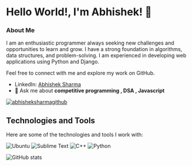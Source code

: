 # Hello World!, I'm Abhishek! 👋

### About Me



I am an enthusiastic programmer always seeking new challenges and opportunities to learn and grow. I have a strong foundation in algorithms, data structures, and problem-solving. I am experienced in developing web applications using Python and Django.

Feel free to connect with me and explore my work on GitHub. 
- LinkedIn: [Abhishek Sharma](https://www.linkedin.com/in/abhishek-sharma-439a20144)
- 💬 Ask me about **competitive programming , DSA , Javascript**
<p align="left"> <a href="https://github.com/ryo-ma/github-profile-trophy"><img src="https://github-profile-trophy.vercel.app/?username=abhishekSharmaGithub" alt="abhisheksharmagithub" /></a> </p>



## Technologies and Tools


Here are some of the technologies and tools I work with:

<img src="https://img.shields.io/badge/Ubuntu-E95420?style=for-the-badge&logo=ubuntu&logoColor=white" alt="Ubuntu" />  <img src="https://img.shields.io/badge/Sublime%20Text-%23575757.svg?&style=for-the-badge&logo=sublime-text&logoColor=important" alt="Sublime Text" />  <img src="https://img.shields.io/badge/C++-%2300599C.svg?style=for-the-badge&logo=c%2B%2B&logoColor=white" alt="C++" />  <img src="https://img.shields.io/badge/Python-%233776AB.svg?style=for-the-badge&logo=python&logoColor=white" alt="Python" />  

![GitHub stats](https://github-readme-stats.vercel.app/api?username=abhishekSharmaGIthub&theme=dark&show_icons=true)


<!---
abhishekSharmaGithub/abhishekSharmaGithub is a ✨ special ✨ repository because its `README.md` (this file) appears on your GitHub profile.
You can click the Preview link to take a look at your changes.
--->
